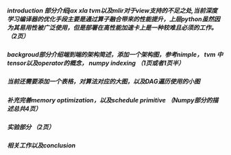 ##### introduction 部分介绍jax xla tvm以及mlir对于view支持的不足之处,当前深度学习编译器的优化手段主要是通过算子融合带来的性能提升，上层python虽然因为其易用性被广泛使用，但是部署在高性能加速卡上是一种较难且必须的工作。 （2页）
##### backgroud部分介绍端到端的架构简述，添加一个架构图，参考nimple， tvm 中 tensor以及operator的概念， numpy indexing （1页或者1页半）
##### 当前还需要添加一个表格，对算法对应的大图，以及DAG遍历使用的小图 
##### 补充完善memory optimization，以及schedule primitive （Numpy部分的描述总共4页）
##### 实验部分 （2页）
##### 相关工作以及conclusion
